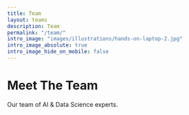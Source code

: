 ```yaml
---
title: Team
layout: teams
description: Team
permalink: "/team/"
intro_image: "images/illustrations/hands-on-laptop-2.jpg"
intro_image_absolute: true
intro_image_hide_on_mobile: false
---
```


# Meet The Team

Our team of AI & Data Science experts.
